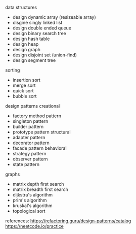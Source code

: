 data structures
- design dynamic array (resizeable array)
- disgine singly linked list
- design double ended queue
- design binary search tree
- design hash table
- design heap
- design graph
- design disjoint set (union-find)
- design segment tree

sorting
- insertion sort
- merge sort
- quick sort
- bubble sort

design patterns
creational
- factory method pattern
- singleton pattern
- builder pattern
- prototype pattern
structural
- adapter pattern
- decorator pattern
- facade pattern
behavioral
- strategy pattern
- observer pattern
- state pattern

graphs
- matrix depth first search
- matrix breadth first search
- dijkstra's algorithm
- prim's algorithm
- kruskal's algorithm
- topological sort

references:
https://refactoring.guru/design-patterns/catalog
https://neetcode.io/practice

